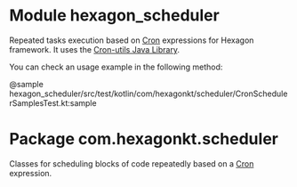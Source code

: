 
# Module hexagon_scheduler

Repeated tasks execution based on [Cron] expressions for Hexagon framework. It uses the
[Cron-utils Java Library].

You can check an usage example in the following method:

@sample hexagon_scheduler/src/test/kotlin/com/hexagonkt/scheduler/CronSchedulerSamplesTest.kt:sample

# Package com.hexagonkt.scheduler

Classes for scheduling blocks of code repeatedly based on a [Cron] expression.

[Cron]: https://en.wikipedia.org/wiki/Cron
[Cron-utils Java Library]: http://cron-parser.com
